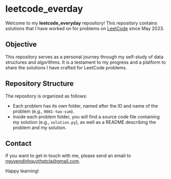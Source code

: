 # leetcode_everday
Welcome to my **leetcode_everyday** repository! This repository contains solutions that I have worked on for problems on [LeetCode](https://leetcode.com/nguyendinhquy/) since May 2023.

## Objective
This repository serves as a personal journey through my self-study of data structures and algorithms. It is a testament to my progress and a platform to share the solutions I have crafted for LeetCode problems.

## Repository Structure
The repository is organized as follows:

- Each problem has its own folder, named after the ID and name of the problem (e.g., `0001-two-sum`).
- Inside each problem folder, you will find a source code file containing my solution (e.g., `solution.py`), as well as a README describing the problem and my solution.

## Contact
If you want to get in touch with me, please send an email to nguyendinhquythptcla@gmail.com.

Happy learning!
